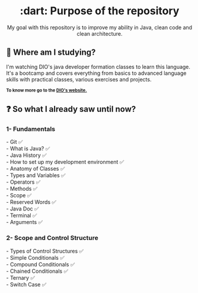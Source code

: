 <h1 align="center"> :dart: Purpose of the repository </h1>
<p align="center"> My goal with this repository is to improve my ability in Java, clean code and clean architecture. </p>

<h2> 🏫 Where am I studying? </h2>
I'm watching DIO's java developer formation classes to learn this language. It's a bootcamp and covers everything from basics to advanced language skills with practical classes, various exercises and projects.

<sub> <strong>To know more go to the <a href="https://www.dio.me/"> DIO's website.</a> </strong> <br>

<h2> ❓ So what I already saw until now? </h2>
<h3> 1- Fundamentals </h3>
- Git ✅ <br>
- What is Java? ✅ <br>
- Java History ✅ <br>
- How to set up my development environment ✅ <br>
- Anatomy of Classes ✅ <br>
- Types and Variables ✅ <br>
- Operators ✅ <br>
- Methods ✅ <br>
- Scope ✅ <br>
- Reserved Words ✅ <br> 
- Java Doc ✅ <br>
- Terminal ✅ <br>
- Arguments ✅ <br> 

<h3> 2- Scope and Control Structure </h3>
- Types of Control Structures ✅ <br>
- Simple Conditionals ✅ <br>
- Compound Conditionals ✅ <br>
- Chained Conditionals ✅ <br>
- Ternary ✅ <br>
- Switch Case ✅ <br>